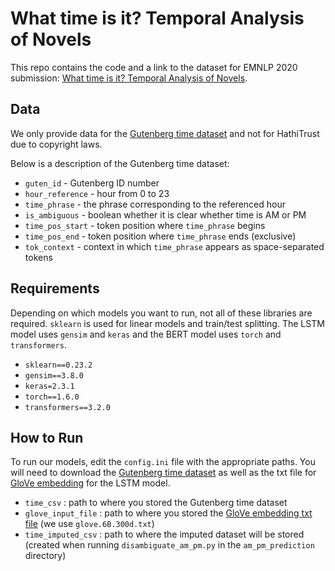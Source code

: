 # What time is it? Temporal Analysis of Novels

This repo contains the code and a link to the dataset for EMNLP 2020 submission: [What time is it? Temporal Analysis of Novels](https://arxiv.org/pdf/2011.04124.pdf).

## Data
We only provide data for the [Gutenberg time dataset](https://drive.google.com/file/d/1bTE2Ul9maAji5B1YVnCYqWUOytXxxq-5/view?usp=sharing) and not for HathiTrust due to copyright laws.

Below is a description of the Gutenberg time dataset:
- `guten_id` - Gutenberg ID number
- `hour_reference` - hour from 0 to 23
- `time_phrase` - the phrase corresponding to the referenced hour
- `is_ambiguous` - boolean whether it is clear whether time is AM or PM
- `time_pos_start` - token position where `time_phrase` begins
- `time_pos_end` - token position where `time_phrase` ends (exclusive)
- `tok_context` - context in which `time_phrase` appears as space-separated tokens

## Requirements
Depending on which models you want to run, not all of these libraries are required. `sklearn` is used for linear models and train/test splitting. The LSTM model uses `gensim` and `keras` and the BERT model uses `torch` and `transformers`.

- `sklearn==0.23.2`
- `gensim==3.8.0`
- `keras=2.3.1`
- `torch==1.6.0`
- `transformers==3.2.0`

## How to Run
To run our models, edit the `config.ini` file with the appropriate paths. You will need to download the [Gutenberg time dataset](https://drive.google.com/file/d/1bTE2Ul9maAji5B1YVnCYqWUOytXxxq-5/view?usp=sharing) as well as the txt file for [GloVe embedding](http://nlp.stanford.edu/data/glove.6B.zip) for the LSTM model.

- `time_csv` : path to where you stored the Gutenberg time dataset
- `glove_input_file` : path to where you stored the [GloVe embedding txt file](http://nlp.stanford.edu/data/glove.6B.zip) (we use `glove.6B.300d.txt`)
- `time_imputed_csv` : path to where the imputed dataset will be stored (created when running `disambiguate_am_pm.py` in the `am_pm_prediction` directory)




